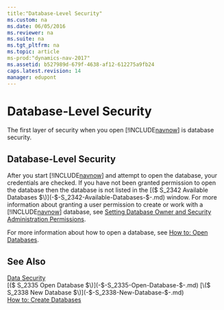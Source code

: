 ```yaml
---
title:"Database-Level Security"
ms.custom: na
ms.date: 06/05/2016
ms.reviewer: na
ms.suite: na
ms.tgt_pltfrm: na
ms.topic: article
ms-prod:"dynamics-nav-2017"
ms.assetid: b527989d-679f-4638-af12-612275a9fb24
caps.latest.revision: 14
manager: edupont
---
```

# Database-Level Security
The first layer of security when you open [!INCLUDE[navnow](includes/navnow_md.md)] is database security.  
  
## Database\-Level Security  
 After you start [!INCLUDE[navnow](includes/navnow_md.md)] and attempt to open the database, your credentials are checked. If you have not been granted permission to open the database then the database is not listed in the [\($ S\_2342 Available Databases $\)](-$-S_2342-Available-Databases-$-.md) window. For more information about granting a user permission to create or work with a [!INCLUDE[navnow](includes/navnow_md.md)] database, see [Setting Database Owner and Security Administration Permissions](Setting-Database-Owner-and-Security-Administration-Permissions.md).  
  
 For more information about how to open a database, see [How to: Open Databases](../Topic/How%20to:%20Open%20Databases.md).  
  
## See Also  
 [Data Security](Data-Security.md)   
 [\($ S\_2335 Open Database $\)](-$-S_2335-Open-Database-$-.md)   
 [\($ S\_2338 New Database $\)](-$-S_2338-New-Database-$-.md)   
 [How to: Create Databases](../Topic/How%20to:%20Create%20Databases.md)